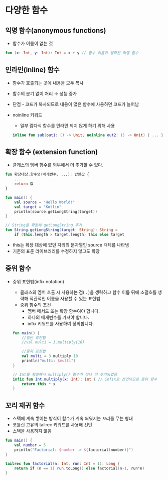 # 다양한 함수

## 익명 함수(anonymous functions)

- 함수가 이름이 없는 것

```kotlin
fun (x: Int, y: Int): Int = x + y // 함수 이름이 생략된 익명 함수
```

## 인라인(inline) 함수

- 함수가 호출되는 곳에 내용을 모두 복사
- 함수의 분기 없이 처리 → 성능 증가
- 단점 - 코드가 복사되므로 내용이 많은 함수에 사용하면 코드가 늘어남
- noinline 키워드
    - 일부 람다식 함수를 인라인 되지 않게 하기 위해 사용

    ```kotlin
    inline fun sub(out1: () -> Unit, noinline out2: () -> Unit) { ... }
    ```

## 확장 함수 (extension function)

- 클래스의 멤버 함수를 외부에서 더 추가할 수 있다.

```kotlin
fun 확장대상.함수명(매개변수, ...): 반환값 {
    ...
    return 값
}
```

```kotlin
fun main() {
    val source = "Hello World!"
    val target = "Kotlin"
    println(source.getLongString(target))
}

// String을 확장해 getLongString 추가
fun String.getLongString(target: String): String =
    if (this.length > target.length) this else target
```

- this는 확장 대상에 있던 자리의 문자열인 source 객체를 나타냄
- 기존의 표준 라이브러리를 수정하지 않고도 확장

## 중위 함수

- 중위 표현법(infix notation)
    - 클래스의 멤버 호출 시 사용하는 점( . )을 생략하고 함수 이름 뒤에 소괄호를 생략해 직관적인 이름을 사용할 수 있는 표현법
    - 중위 함수의 조건
        - 멤버 메서드 또는  확장 함수여야 합니다.
        - 하나의 매개변수를 가져야 합니다.
        - infix 키워드를 사용하여 정의합니다.

    ```kotlin
    fun main() {
        //일반 표현법
        //val multi = 3.multiply(10)

        //중위 표현법
        val multi = 3 multiply 10
        println("multi: $multi")
    }

    // Int를 확장해서 multiply() 함수가 하나 더 추가되었음
    infix fun Int.multiply(x: Int): Int { // infix로 선언되므로 중위 함수
        return this * x
    }
    ```

## 꼬리 재귀 함수

- 스택에 계속 쌓이는 방식이 함수가 계속 씌워지는 꼬리를 무는 형태
- 코틀린 고유의 tailrec 키워드를 사용해 선언
- 스택을 사용하지 않음

```kotlin
fun main() {
    val number = 5
    println("Factorial: $number -> ${factorial(number)}")
}

tailrec fun factorial(n: Int, run: Int = 1): Long {
    return if (n == 1) run.toLong() else factorial(n-1, run*n)
}
```
